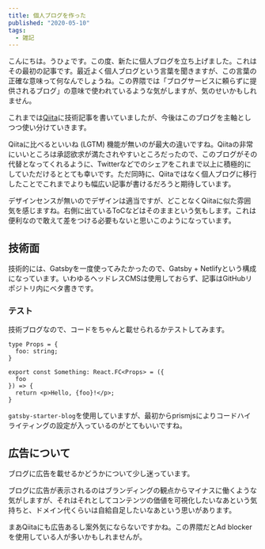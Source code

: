 ```yaml
---
title: 個人ブログを作った
published: "2020-05-10"
tags:
  - 雑記
---
```


こんにちは。うひょです。この度、新たに個人ブログを立ち上げました。これはその最初の記事です。最近よく個人ブログという言葉を聞きますが、この言葉の正確な意味って何なんでしょうね。この界隈では「ブログサービスに頼らずに提供されるブログ」の意味で使われているような気がしますが、気のせいかもしれません。

これまでは[Qiita](https://qiita.com/uhyo)に技術記事を書いていましたが、今後はこのブログを主軸としつつ使い分けていきます。

Qiitaに比べるといいね (LGTM) 機能が無いのが最大の違いですね。Qiitaの非常にいいところは承認欲求が満たされやすいところだったので、このブログがその代替となってくれるように、Twitterなどでのシェアをこれまで以上に積極的にしていただけるととても幸いです。ただ同時に、Qiitaではなく個人ブログに移行したことでこれまでよりも幅広い記事が書けるだろうと期待しています。

デザインセンスが無いのでデザインは適当ですが、どことなくQiitaに似た雰囲気を感じますね。右側に出ているToCなどはそのままという気もします。これは便利なので敢えて差をつける必要もないと思いこのようになっています。

## 技術面

技術的には、Gatsbyを一度使ってみたかったので、Gatsby + Netlifyという構成になっています。いわゆるヘッドレスCMSは使用しておらず、記事はGitHubリポジトリ内にベタ書きです。

### テスト

技術ブログなので、コードをちゃんと載せられるかテストしてみます。

```tsx
type Props = {
  foo: string;
}

export const Something: React.FC<Props> = ({
  foo
}) => {
  return <p>Hello, {foo}!</p>;
}
```

`gatsby-starter-blog`を使用していますが、最初からprismjsによりコードハイライティングの設定が入っているのがとてもいいですね。

## 広告について

ブログに広告を載せるかどうかについて少し迷っています。

ブログに広告が表示されるのはブランディングの観点からマイナスに働くような気がしますが、それはそれとしてコンテンツの価値を可視化したいなあという気持ちと、ドメイン代くらいは自給自足したいなあという思いがあります。

まあQiitaにも広告あるし案外気にならないですかね。この界隈だとAd blockerを使用している人が多いかもしれませんが。